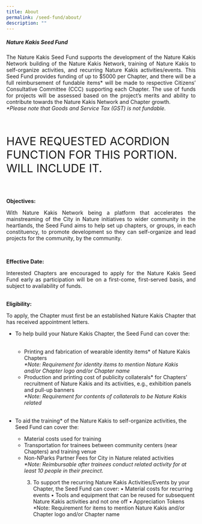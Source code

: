 ```yaml
---
title: About
permalink: /seed-fund/about/
description: ""
---
```

<section>
<h5>Nature Kakis Seed Fund</h5>
		<p align="justify">The Nature Kakis Seed Fund supports the development of the Nature Kakis Network building of the Nature Kakis Network, training of Nature Kakis to self-organize activities, and recurring Nature Kakis activities/events. This Seed Fund provides funding of up to $5000 per Chapter, and there will be a full reimbursement of fundable items* will be made to respective Citizens’ Consultative Committee (CCC) supporting each Chapter. The use of funds for projects will be assessed based on the project’s merits and ability to contribute towards the Nature Kakis Network and Chapter growth.<br> 
			<i>*Please note that Goods and Service Tax (GST) is not fundable.</i></p><br>

<p style="font-size:30px"> HAVE REQUESTED ACORDION FUNCTION FOR THIS PORTION. WILL INCLUDE IT.</p><br>
	
<b>Objectives:</b><br>
<p align="justify">With Nature Kakis Network being a platform that accelerates the mainstreaming of the City in Nature initiatives to wider community in the heartlands, the Seed Fund aims to help set up chapters, or groups, in each constituency, to promote development so they can self-organize and lead projects for the community, by the community.</p><br>
	
<b>Effective Date:</b><br>
<p align="justify">Interested Chapters are encouraged to apply for the Nature Kakis Seed Fund early as participation will be on a first-come, first-served basis, and subject to availability of funds.</p><br>
</section>
	
<section>
<b>Eligibility:</b><br>
<p align="justify">To apply, the Chapter must first be an established Nature Kakis Chapter that has received appointment letters.
	<!--see if we need a break here-->

</p><ul style="“list-style-type:disc”">
<li>To help build your Nature Kakis Chapter, the Seed Fund can cover the:</li><br>

<ul style="“list-style-type:circle”">
	<li>Printing and fabrication of wearable identity items* of Nature Kakis Chapters<br></li>
<i>*Note: Requirement for identity items to mention Nature Kakis and/or Chapter logo and/or Chapter name</i><br>
	<li>Production and printing cost of publicity collaterals* for Chapters’ recruitment of Nature Kakis and its activities, e.g., exhibition panels and pull-up banners<br>
		<i>*Note: Requirement for contents of collaterals to be Nature Kakis related</i></li><br><p></p>
</ul></ul></section>	

<section>	
<p></p><ul style="“list-style-type:disc”">
<li>To aid the training* of the Nature Kakis to self-organize activities, the Seed Fund can cover the:</li>

<ul style="“list-style-type:circle”">
	<li>Material costs used for training</li>
	<li>Transportation for trainees between community centers (near Chapters) and training venue</li>
	<li>Non-NParks Partner Fees for City in Nature related activities<br>
		<i>*Note: Reimbursable after trainees conduct related activity for at least 10 people in their precinct.</i></li>

3.	To support the recurring Nature Kakis Activities/Events by your Chapter, the Seed Fund can cover:
•	Material costs for recurring events
•	Tools and equipment that can be reused for subsequent Nature Kakis activities and not one off
•	Appreciation Tokens
*Note: Requirement for items to mention Nature Kakis and/or Chapter logo and/or Chapter name
<p></p></ul></ul></section>